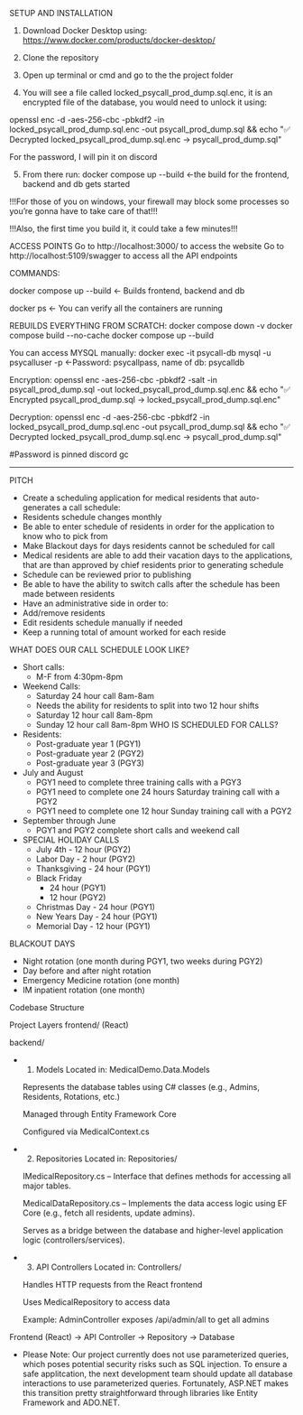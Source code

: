 SETUP AND INSTALLATION

1. Download Docker Desktop using: https://www.docker.com/products/docker-desktop/
2. Clone the repository
3. Open up terminal or cmd and go to the the project folder 





4. You will see a file called locked_psycall_prod_dump.sql.enc, it is an encrypted file of the database, you would need to unlock it using: 

openssl enc -d -aes-256-cbc -pbkdf2 -in locked_psycall_prod_dump.sql.enc -out psycall_prod_dump.sql && echo "✅ Decrypted locked_psycall_prod_dump.sql.enc → psycall_prod_dump.sql"

For the password, I will pin it on discord





5. From there run: 	docker compose up --build		<-the build for the frontend, backend and db gets started

!!!For those of you on windows, your firewall may block some processes so you’re gonna have to take care of that!!!

!!!Also, the first time you build it, it could take a few minutes!!!




ACCESS POINTS
Go to http://localhost:3000/ to access the website
Go to http://localhost:5109/swagger to access all the API endpoints




COMMANDS:

docker compose up --build    <- Builds frontend, backend and db

docker ps  <- You can verify all the containers are running 




REBUILDS EVERYTHING FROM SCRATCH:
docker compose down -v
docker compose build --no-cache
docker compose up --build

You can access MYSQL manually: 
docker exec -it psycall-db mysql -u psycalluser -p     <-Password: psycallpass, name of db: psycalldb



Encryption:
openssl enc -aes-256-cbc -pbkdf2 -salt -in psycall_prod_dump.sql -out locked_psycall_prod_dump.sql.enc && echo "✅ Encrypted psycall_prod_dump.sql → locked_psycall_prod_dump.sql.enc"



Decryption:
openssl enc -d -aes-256-cbc -pbkdf2 -in locked_psycall_prod_dump.sql.enc -out psycall_prod_dump.sql && echo "✅ Decrypted locked_psycall_prod_dump.sql.enc → psycall_prod_dump.sql"

#Password is pinned discord gc


-------------------------------------------------------------------------------------------------------



PITCH
* Create a scheduling application for medical residents that auto-generates a call schedule:
* Residents schedule changes monthly
* Be able to enter schedule of residents in order for the application to know who to pick from
* Make Blackout days for days residents cannot be scheduled for call
* Medical residents are able to add their vacation days to the applications, that are than approved by chief residents prior to generating schedule
* Schedule can be reviewed prior to publishing
* Be able to have the ability to switch calls after the schedule has been made between residents
* Have an administrative side in order to:
* Add/remove residents
* Edit residents schedule manually if needed
* Keep a running total of amount worked for each reside

WHAT DOES OUR CALL SCHEDULE LOOK LIKE?
* Short calls:
  - M-F from 4:30pm-8pm
* Weekend Calls:
  - Saturday 24 hour call 8am-8am
  - Needs the ability for residents to split into two 12 hour shifts
  - Saturday 12 hour call 8am-8pm
  - Sunday 12 hour call 8am-8pm
WHO IS SCHEDULED FOR CALLS?
* Residents:
  - Post-graduate year 1 (PGY1)
  - Post-graduate year 2 (PGY2)
  - Post-graduate year 3 (PGY3)
* July and August
  - PGY1 need to complete three training calls with a PGY3
  - PGY1 need to complete one 24 hours Saturday training call with a PGY2
  - PGY1 need to complete one 12 hour Sunday training call with a PGY2
* September through June
  - PGY1 and PGY2 complete short calls and weekend call
* SPECIAL HOLIDAY CALLS
  - July 4th - 12 hour (PGY2)
  - Labor Day - 2 hour (PGY2)
  - Thanksgiving - 24 hour (PGY1)
  - Black Friday
      - 24 hour (PGY1)
      - 12 hour (PGY2)
  - Christmas Day - 24 hour (PGY1)
  - New Years Day - 24 hour (PGY1)
  - Memorial Day - 12 hour (PGY1)

BLACKOUT DAYS
* Night rotation (one month during PGY1, two weeks during PGY2)
* Day before and after night rotation
* Emergency Medicine rotation (one month)
* IM inpatient rotation (one month)

Codebase Structure

Project Layers
  frontend/
    (React)


  backend/
* 1. Models
    Located in: MedicalDemo.Data.Models

    Represents the database tables using C# classes (e.g., Admins, Residents, Rotations, etc.)

    Managed through Entity Framework Core

    Configured via MedicalContext.cs

* 2. Repositories
    Located in: Repositories/

    IMedicalRepository.cs – Interface that defines methods for accessing all major tables.

    MedicalDataRepository.cs – Implements the data access logic using EF Core (e.g., fetch all residents, update admins).

    Serves as a bridge between the database and higher-level application logic (controllers/services).

* 3. API Controllers
    Located in: Controllers/

    Handles HTTP requests from the React frontend

    Uses MedicalRepository to access data

    Example: AdminController exposes /api/admin/all to get all admins


Frontend (React) → API Controller → Repository → Database


* Please Note:
    Our project currently does not use parameterized queries, which poses potential security risks such as SQL injection. To ensure a safe applitcation, the next development team should update all database interactions to use parameterized queries. Fortunately, ASP.NET makes this transition pretty straightforward through libraries like Entity Framework and ADO.NET.
